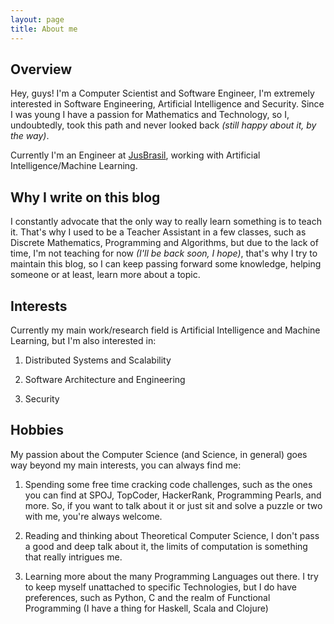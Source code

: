 ```yaml
---
layout: page
title: About me
---
```

## Overview

Hey, guys! I'm a Computer Scientist and Software Engineer, I'm extremely interested in Software Engineering, Artificial Intelligence and Security. Since I was young I have a passion for Mathematics and Technology, so I, undoubtedly, took this path and never looked back *(still happy about it, by the way)*.

Currently I'm an Engineer at [JusBrasil](www.jusbrasil.com.br), working with Artificial Intelligence/Machine Learning.

## Why I write on this blog

I constantly advocate that the only way to really learn something is to teach it. That's why I used to be a Teacher Assistant in a few classes, such as Discrete Mathematics, Programming and Algorithms, but due to the lack of time, I'm not teaching for now *(I'll be back soon, I hope)*, that's why I try to maintain this blog, so I can keep passing forward some knowledge, helping someone or at least, learn more about a topic.

## Interests

Currently my main work/research field is Artificial Intelligence and Machine Learning, but I'm also interested in:

1. Distributed Systems and Scalability

2. Software Architecture and Engineering

3. Security


## Hobbies

My passion about the Computer Science (and Science, in general) goes way beyond my main interests, you can always find me:

1. Spending some free time cracking code challenges, such as the ones you can find at SPOJ, TopCoder, HackerRank, Programming Pearls, and more. So, if you want to talk about it or just sit and solve a puzzle or two with me, you're always welcome.

2. Reading and thinking about Theoretical Computer Science, I don't pass a good and deep talk about it, the limits of computation is something that really intrigues me.

3. Learning more about the many Programming Languages out there. I try to keep myself unattached to specific Technologies, but I do have preferences, such as Python, C and the realm of Functional Programming (I have a thing for Haskell, Scala and Clojure)
